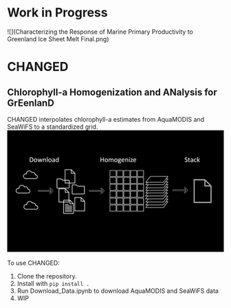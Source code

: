 # Work in Progress
![](Characterizing the Response of Marine Primary Productivity to Greenland Ice Sheet Melt Final.png)
# CHANGED
## Chlorophyll-a Homogenization and ANalysis for GrEenlanD

CHANGED interpolates chlorophyll-a estimates from AquaMODIS and SeaWiFS to a standardized grid. 
![CHANGED Pipeline](pipeline.png)

To use CHANGED:
1. Clone the repository. 
2. Install with `pip install .`
3. Run Download_Data.ipynb to download AquaMODIS and SeaWiFS data
4. WIP
